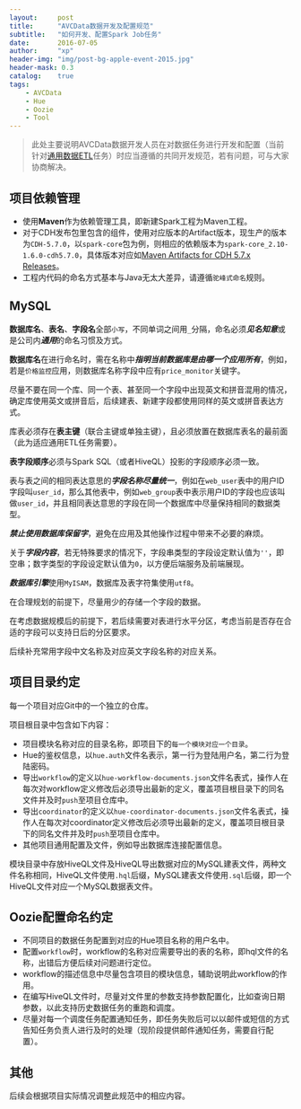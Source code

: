 ```yaml
---
layout:     post
title:      "AVCData数据开发及配置规范"
subtitle:   "如何开发、配置Spark Job任务"
date:       2016-07-05
author:     "xp"
header-img: "img/post-bg-apple-event-2015.jpg"
header-mask: 0.3
catalog:    true
tags:
    - AVCData
    - Hue
    - Oozie
    - Tool
---
```


> 此处主要说明AVCData数据开发人员在对数据任务进行开发和配置（当前针对[通用数据ETL](http://www.mllearn.com/2016/07/04/how-to-use-spark-hive-executor/)任务）时应当遵循的共同开发规范，若有问题，可与大家协商解决。


## 项目依赖管理
- 使用**Maven**作为依赖管理工具，即新建Spark工程为Maven工程。
- 对于CDH发布包里包含的组件，使用对应版本的Artifact版本，现生产的版本为`CDH-5.7.0`，以`spark-core`包为例，则相应的依赖版本为`spark-core_2.10-1.6.0-cdh5.7.0`，具体版本对应如[Maven Artifacts for CDH 5.7.x Releases](http://www.cloudera.com/documentation/enterprise/release-notes/topics/cdh_vd_cdh5_maven_repo_57x.html)。
- 工程内代码的命名方式基本与Java无太大差异，请遵循`驼峰式命名`规则。


## MySQL
**数据库名**、**表名**、**字段名**全部`小写`，不同单词之间用`_`分隔，命名必须***见名知意***或是公司内***通用***的命名习惯及方式。

**数据库名**在进行命名时，需在名称中***指明当前数据库是由哪一个应用所有***，例如，若是`价格监控`应用，则数据库名称字段中应有`price_monitor`关键字。

尽量不要在同一个库、同一个表、甚至同一个字段中出现英文和拼音混用的情况，确定库使用英文或拼音后，后续建表、新建字段都使用同样的英文或拼音表达方式。

库表必须存在**表主键**（联合主键或单独主键），且必须放置在数据库表名的最前面（此为适应通用ETL任务需要）。

**表字段顺序**必须与Spark SQL（或者HiveQL）投影的字段顺序必须一致。

表与表之间的相同表达意思的***字段名称尽量统一***，例如在`web_user`表中的用户ID字段叫`user_id`，那么其他表中，例如`web_group`表中表示用户ID的字段也应该叫做`user_id`，并且相同表达意思的字段在同一个数据库中尽量保持相同的数据类型。

***禁止使用数据库保留字***，避免在应用及其他操作过程中带来不必要的麻烦。

关于***字段内容***，若无特殊要求的情况下，字段串类型的字段设定默认值为`''`，即空串；数字类型的字段设定默认值为`0`，以方便后端服务及前端展现。

***数据库引擎***使用`MyISAM`，数据库及表字符集使用`utf8`。

在合理规划的前提下，尽量用少的存储一个字段的数据。

在考虑数据规模后的前提下，若后续需要对表进行水平分区，考虑当前是否存在合适的字段可以支持日后的分区要求。

后续补充常用字段中文名称及对应英文字段名称的对应关系。


## 项目目录约定
每一个项目对应Git中的一个独立的仓库。

项目根目录中包含如下内容：

- 项目模块名称对应的目录名称，即项目下的`每一个模块对应一个目录`。
- Hue的鉴权信息，以`hue.auth`文件名表示，第一行为登陆用户名，第二行为登陆密码。
- 导出`workflow`的定义以`hue-workflow-documents.json`文件名表式，操作人在每次对workflow定义修改后必须导出最新的定义，覆盖项目根目录下的同名文件并及时`push`至项目仓库中。
- 导出`coordinator`的定义以`hue-coordinator-documents.json`文件名表式，操作人在每次对coordinator定义修改后必须导出最新的定义，覆盖项目根目录下的同名文件并及时`push`至项目仓库中。
- 其他项目通用配置及文件，例如导出数据库连接配置信息。

模块目录中存放HiveQL文件及HiveQL导出数据对应的MySQL建表文件，两种文件名称相同，HiveQL文件使用`.hql`后缀，MySQL建表文件使用`.sql`后缀，即一个HiveQL文件对应一个MySQL数据表文件。


## Oozie配置命名约定
- 不同项目的数据任务配置到对应的Hue项目名称的用户名中。
- 配置`workflow`时，workflow的名称对应需要导出的表的名称，即hql文件的名称，出错后方便后续对问题进行定位。
- workflow的描述信息中尽量包含项目的模块信息，辅助说明此workflow的作用。
- 在编写HiveQL文件时，尽量对文件里的参数支持参数配置化，比如查询日期参数，以此支持历史数据任务的重跑和调度。
- 尽量对每一个调度任务配置通知任务，即任务失败后可以以邮件或短信的方式告知任务负责人进行及时的处理（现阶段提供邮件通知任务，需要自行配置）。


## 其他
后续会根据项目实际情况调整此规范中的相应内容。